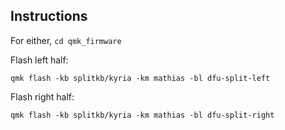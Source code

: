 
## Instructions

For either, `cd qmk_firmware`

Flash left half:

```
qmk flash -kb splitkb/kyria -km mathias -bl dfu-split-left
```

Flash right half:

```
qmk flash -kb splitkb/kyria -km mathias -bl dfu-split-right
```
